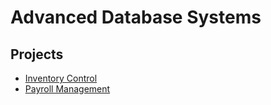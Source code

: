 # Advanced Database Systems

## Projects
* [Inventory Control](./inventory_control)
* [Payroll Management](./payroll_management)
